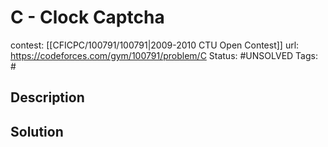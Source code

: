 # C - Clock Captcha

contest: [[CFICPC/100791/100791|2009-2010 CTU Open Contest]]
url: https://codeforces.com/gym/100791/problem/C
Status: #UNSOLVED
Tags: #

## Description

## Solution

